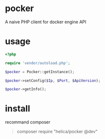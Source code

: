 # pocker
A naive PHP client for docker engine API  

# usage
```php
<?php

require 'vendor/autoload.php';

$pocker = Pocker::getInstance();

$pocker->setConfig($Ip, $Port, $ApiVersion);

$pocker->getInfo();
```

# install
recommand composer

> composer require "helica/pocker @dev"

